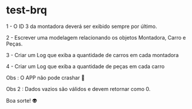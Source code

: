 # test-brq
1 - O ID 3 da montadora deverá ser exibido sempre por último.

2 - Escrever uma modelagem relacionando os objetos Montadora, Carro e Peças.

3 - Criar um Log que exiba a quantidade de carros em cada montadora

4 - Criar um Log que exiba a quantidade de peças em cada carro

Obs : O APP não pode crashar :see_no_evil:

Obs 2 : Dados vazios são válidos e devem retornar como 0.

Boa sorte! :alien:


